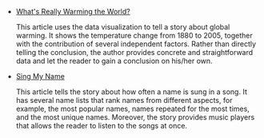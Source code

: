 - [What's Really Warming the World?](https://www.bloomberg.com/graphics/2015-whats-warming-the-world/)

  This article uses the data visualization to tell a story about global warming. It shows the temperature change from 1880 to 2005, together with the contribution of several independent factors. Rather than directly telling the conclusion, the author provides concrete and straightforward data and let the reader to gain a conclusion on his/her own.

- [Sing My Name](https://pudding.cool/2019/05/names-in-songs/)

  This article tells the story about how often a name is sung in a song. It has several name lists that rank names from different aspects, for example, the most popular names, names repeated for the most times, and the most unique names. Moreover, the story provides music players that allows the reader to listen to the songs at once.